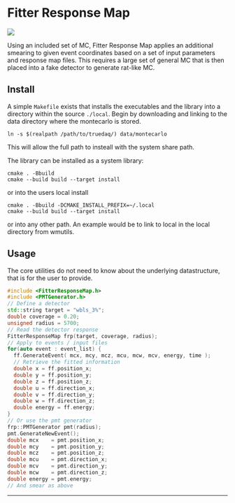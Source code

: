 Fitter Response Map
===================

[![][travis-img]][travis-url]

Using an included set of MC, Fitter Response Map applies an additional
smearing to given event coordinates based on a set of input parameters
and response map files. This requires a large set of general MC that is
then placed into a fake detector to generate rat-like MC.

## Install
A simple `Makefile` exists that installs the executables and the library
into a directory within the source `./local`. Begin by downloading and
linking to the data directory where the montecarlo is stored.
```shell
ln -s $(realpath /path/to/truedaq/) data/montecarlo
```
This will allow the full path to insteall with the system share path.

The library can be installed as a system library:
```shell
cmake . -Bbuild
cmake --build build --target install
```
or into the users local install
```shell
cmake . -Bbuild -DCMAKE_INSTALL_PREFIX=~/.local
cmake --build build --target install
```
or into any other path. An example would be to link to local in the
local directory from wmutils.

## Usage
The core utilities do not need to know about the underlying datastructure,
that is for the user to provide.
```c++
#include <FitterResponseMap.h>
#include <PMTGenerator.h>
// Define a detector
std::string target = "wbls_3%";
double coverage = 0.20;
unsigned radius = 5700;
// Read the detector response
FitterResponseMap frp(target, coverage, radius);
// Apply to events / input files
for(auto event : event_list) {
  ff.GenerateEvent( mcx, mcy, mcz, mcu, mcw, mcv, energy, time );
  // Retrieve the fitted information
  double x = ff.position_x;
  double y = ff.position_y;
  double z = ff.position_z;
  double u = ff.direction_x;
  double v = ff.direction_y;
  double w = ff.direction_z;
  double energy = ff.energy;
}
// Or use the pmt generator
frp::PMTGenerator pmt(radius);
pmt.GenerateNewEvent();
double mcx    = pmt.position_x;
double mcy    = pmt.position_y;
double mcz    = pmt.position_z;
double mcu    = pmt.direction_x;
double mcv    = pmt.direction_y;
double mcw    = pmt.direction_z;
double energy = pmt.energy;
// And smear as above
```

---

[travis-img]: https://travis-ci.org/OGgroup/FitterResponseMap.svg?branch-master
[travis-url]: https://travis-ci.org/OGgroup/FitterResponseMap
